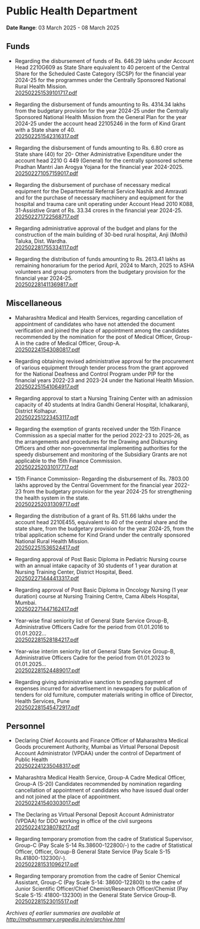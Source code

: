 # Public Health Department

**Date Range**: 03 March 2025 - 08 March 2025


## Funds
- Regarding the disbursement of funds of Rs. 646.29 lakhs under Account Head 2210G609 as State Share equivalent to 40 percent of the Central Share for the Scheduled Caste Category (SCSP) for the financial year 2024-25 for the programmes under the Centrally Sponsored National Rural Health Mission.\
  [202502251539101717.pdf](https://gr.maharashtra.gov.in/Site/Upload/Government%20Resolutions/English/202502251539101717.pdf)

- Regarding the disbursement of funds amounting to Rs. 4314.34 lakhs from the budgetary provision for the year 2024-25 under the Centrally Sponsored National Health Mission from the General Plan for the year 2024-25 under the account head 22105246 in the form of Kind Grant with a State share of 40.\
  [202502251542316317.pdf](https://gr.maharashtra.gov.in/Site/Upload/Government%20Resolutions/English/202502251542316317.pdf)

- Regarding the disbursement of funds amounting to Rs. 6.80 crore as State share (40) for 20- Other Administrative Expenditure under the account head 2210 G 449 (General) for the centrally sponsored scheme Pradhan Mantri Jan Arogya Yojana for the financial year 2024-2025.\
  [202502271057159017.pdf](https://gr.maharashtra.gov.in/Site/Upload/Government%20Resolutions/English/202502271057159017....pdf)

- Regarding the disbursement of purchase of necessary medical equipment for the Departmental Referral Service Nashik and Amravati and for the purchase of necessary machinery and equipment for the hospital and trauma care unit operating under Account Head 2010 K088, 31-Assistive Grant of Rs. 33.34 crores in the financial year 2024-25.\
  [202502271722568717.pdf](https://gr.maharashtra.gov.in/Site/Upload/Government%20Resolutions/English/202502271722568717.pdf)

- Regarding administrative approval of the budget and plans for the construction of the main building of 30-bed rural hospital, Anji (Mothi) Taluka, Dist. Wardha.\
  [202502281755334117.pdf](https://gr.maharashtra.gov.in/Site/Upload/Government%20Resolutions/English/202502281755334117.pdf)

- Regarding the distribution of funds amounting to Rs. 2613.41 lakhs as remaining honorarium for the period April, 2024 to March, 2025 to ASHA volunteers and group promoters from the budgetary provision for the financial year 2024-25.\
  [202502281411369817.pdf](https://gr.maharashtra.gov.in/Site/Upload/Government%20Resolutions/English/202502281411369817.pdf)

## Miscellaneous
- Maharashtra Medical and Health Services, regarding cancellation of appointment of candidates who have not attended the document verification and joined the place of appointment among the candidates recommended by the nomination for the post of Medical Officer, Group-A in the cadre of Medical Officer, Group-A.\
  [202502241543080817.pdf](https://gr.maharashtra.gov.in/Site/Upload/Government%20Resolutions/English/202502241543080817.pdf)

- Regarding obtaining revised administrative approval for the procurement of various equipment through tender process from the grant approved for the National Deafness and Control Program under PIP for the financial years 2022-23 and 2023-24 under the National Health Mission.\
  [202502251541064917.pdf](https://gr.maharashtra.gov.in/Site/Upload/Government%20Resolutions/English/202502251541064917.pdf)

- Regarding approval to start a Nursing Training Center with an admission capacity of 40 students at Indira Gandhi General Hospital, Ichalkaranji, District Kolhapur.\
  [202502251223453117.pdf](https://gr.maharashtra.gov.in/Site/Upload/Government%20Resolutions/English/202502251223453117.pdf)

- Regarding the exemption of grants received under the 15th Finance Commission as a special matter for the period 2022-23 to 2025-26, as the arrangements and procedures for the Drawing and Disbursing Officers and other non-governmental implementing authorities for the speedy disbursement and monitoring of the Subsidiary Grants are not applicable to the 15th Finance Commission.\
  [202502252031017717.pdf](https://gr.maharashtra.gov.in/Site/Upload/Government%20Resolutions/English/202502252031017717.pdf.pdf)

- 15th Finance Commission- Regarding the disbursement of Rs. 7803.00 lakhs approved by the Central Government for the financial year 2022-23 from the budgetary provision for the year 2024-25 for strengthening the health system in the state.\
  [202502252031309717.pdf](https://gr.maharashtra.gov.in/Site/Upload/Government%20Resolutions/English/202502252031309717.pdf.pdf)

- Regarding the distribution of a grant of Rs. 511.66 lakhs under the account head 2210E455, equivalent to 40 of the central share and the state share, from the budgetary provision for the year 2024-25, from the tribal application scheme for Kind Grand under the centrally sponsored National Rural Health Mission.\
  [202502251536524417.pdf](https://gr.maharashtra.gov.in/Site/Upload/Government%20Resolutions/English/202502251536524417.pdf)

- Regarding approval of Post Basic Diploma in Pediatric Nursing course with an annual intake capacity of 30 students of 1 year duration at Nursing Training Center, District Hospital, Beed.\
  [202502271444413317.pdf](https://gr.maharashtra.gov.in/Site/Upload/Government%20Resolutions/English/202502271444413317.pdf)

- Regarding approval of Post Basic Diploma in Oncology Nursing (1 year duration) course at Nursing Training Centre, Cama  Albels Hospital, Mumbai.\
  [202502271447162417.pdf](https://gr.maharashtra.gov.in/Site/Upload/Government%20Resolutions/English/202502271447162417.pdf)

- Year-wise final seniority list of General State Service Group-B, Administrative Officers Cadre for the period from 01.01.2016 to 01.01.2022...\
  [202502281528184217.pdf](https://gr.maharashtra.gov.in/Site/Upload/Government%20Resolutions/English/202502281528184217.pdf)

- Year-wise interim seniority list of General State Service Group-B, Administrative Officers Cadre for the period from 01.01.2023 to 01.01.2025...\
  [202502281524489017.pdf](https://gr.maharashtra.gov.in/Site/Upload/Government%20Resolutions/English/202502281524489017.pdf)

- Regarding giving administrative sanction to pending payment of expenses incurred for advertisement in newspapers for publication of tenders for old furniture, computer materials writing in office of Director, Health Services, Pune\
  [202502281545472917.pdf](https://gr.maharashtra.gov.in/Site/Upload/Government%20Resolutions/English/202502281545472917.pdf)

## Personnel
- Declaring Chief Accounts and Finance Officer of Maharashtra Medical Goods procurement Authority, Mumbai as Virtual Personal Deposit Account Administrator (VPDAA) under the control of Department of Public Health\
  [202502241235048317.pdf](https://gr.maharashtra.gov.in/Site/Upload/Government%20Resolutions/English/202502241235048317.pdf)

- Maharashtra Medical  Health Service, Group-A Cadre Medical Officer, Group-A (S-20) Candidates recommended by nomination regarding cancellation of appointment of candidates who have issued dual order and not joined at the place of appointment.\
  [202502241540303017.pdf](https://gr.maharashtra.gov.in/Site/Upload/Government%20Resolutions/English/202502241540303017.pdf)

- The Declaring as Virtual Personal Deposit Account Administrator (VPDAA) for DDO working in office of the civil surgeons\
  [202502241238078217.pdf](https://gr.maharashtra.gov.in/Site/Upload/Government%20Resolutions/English/202502241238078217....pdf)

- Regarding temporary promotion from the cadre of Statistical Supervisor, Group-C (Pay Scale S-14 Rs.38600-122800/-) to the cadre of Statistical Officer, Officer, Group-B General State Service (Pay Scale S-15 Rs.41800-132300/-).\
  [202502281531096217.pdf](https://gr.maharashtra.gov.in/Site/Upload/Government%20Resolutions/English/202502281531096217.pdf)

- Regarding temporary promotion from the cadre of Senior Chemical Assistant, Group-C (Pay Scale S-14: 38600-122800) to the cadre of Junior Scientific Officer/Chief Chemist/Research Officer/Chemist (Pay Scale S-15: 41800-132300) in the General State Service Group-B.\
  [202502281523015517.pdf](https://gr.maharashtra.gov.in/Site/Upload/Government%20Resolutions/English/202502281523015517.pdf)


*Archives of earlier summaries are available at http://mahsummary.orgpedia.in/en/archive.html*